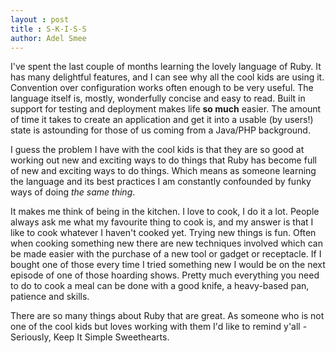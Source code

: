 ```yaml
---
layout : post
title : S-K-I-S-S
author: Adel Smee
---
```


I've spent the last couple of months learning the lovely language of Ruby. It has many delightful features, and I can see why all the cool kids are using it. Convention over configuration works often enough to be very useful. The language itself is, mostly, wonderfully concise and easy to read. Built in support for testing and deployment makes life **so much** easier. The amount of time it takes to create an application and get it into a usable (by users!) state is astounding for those of us coming from a Java/PHP background.

I guess the problem I have with the cool kids is that they are so good at working out new and exciting ways to do things that Ruby has become full of new and exciting ways to do things. Which means as someone learning the language and its best practices I am constantly confounded by funky ways of doing *the same thing*.

It makes me think of being in the kitchen. I love to cook, I do it a lot. People always ask me what my favourite thing to cook is, and my answer is that I like to cook whatever I haven't cooked yet. Trying new things is fun. Often when cooking something new there are new techniques involved which can be made easier with the purchase of a new tool or gadget or receptacle. If I bought one of those every time I tried something new I would be on the next episode of one of those hoarding shows. Pretty much everything you need to do to cook a meal can be done with a good knife, a heavy-based pan, patience and skills.

There are so many things about Ruby that are great. As someone who is not one of the cool kids but loves working with them I'd like to remind y'all - Seriously, Keep It Simple Sweethearts.
